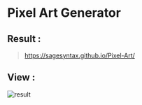 # **Pixel Art Generator**
## Result :
> https://sagesyntax.github.io/Pixel-Art/

## View :
![result](https://github.com/SageSyntax/Pixel-Art/blob/main/result.png)
